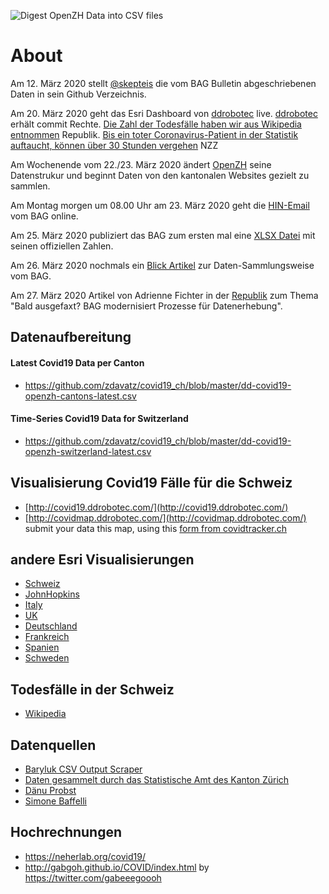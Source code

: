 ![Digest OpenZH Data into CSV files](https://github.com/ddrobotec/covid19_ch/workflows/Digest%20OpenZH%20Data%20into%20CSV%20files/badge.svg)
# About
Am 12. März 2020 stellt [@skepteis](https://twitter.com/skepteis/status/1238085013071069185?s=20) die vom BAG Bulletin abgeschriebenen Daten in sein Github Verzeichnis.

Am 20. März 2020 geht das Esri Dashboard von [ddrobotec](http://covid19.ddrobotec.com/) live. [ddrobotec](https://ddrobotec.com/en/) erhält commit Rechte. [Die Zahl der Todesfälle haben wir aus Wikipedia entnommen](https://www.republik.ch/2020/03/20/die-zahl-der-todesfaelle-haben-wir-aus-wikipedia-entnommen) Republik. [Bis ein toter Coronavirus-Patient in der Statistik auftaucht, können über 30 Stunden vergehen](https://www.nzz.ch/schweiz/coronavirus-das-bag-kommt-bei-erfassung-der-faelle-kaum-hinterher-ld.1547359?mktcid=smch&mktcval=twpost_2020-03-20) NZZ

Am Wochenende vom 22./23. März 2020 ändert [OpenZH](https://github.com/openZH/covid_19/) seine Datenstrukur und beginnt Daten von den kantonalen Websites gezielt zu sammlen.

Am Montag morgen um 08.00 Uhr am 23. März 2020 geht die [HIN-Email](https://www.hin.ch/covid-19-faelle-ans-bag-melden/) vom BAG online.

Am 25. März 2020 publiziert das BAG zum ersten mal eine [XLSX Datei](https://www.bag.admin.ch/dam/bag/de/dokumente/mt/k-und-i/aktuelle-ausbrueche-pandemien/2019-nCoV/covid-19-datengrundlage-lagebericht.xlsx.download.xlsx/200325_Datengrundlage_Grafiken_COVID-19-Bericht.xlsx) mit seinen offiziellen Zahlen.

Am 26. März 2020 nochmals ein [Blick Artikel](https://www.blick.ch/news/schweiz/wegen-schweizer-corona-karte-berner-programmierer-erntet-lob-bag-unter-beschuss-id15814380.html) zur Daten-Sammlungsweise vom BAG.

Am 27. März 2020 Artikel von Adrienne Fichter in der [Republik](https://www.republik.ch/2020/03/27/bald-ausgefaxt-bag-modernisiert-prozesse-fuer-datenerhebung) zum Thema "Bald ausgefaxt? BAG modernisiert Prozesse für Datenerhebung".

## Datenaufbereitung

#### Latest Covid19 Data per Canton
* https://github.com/zdavatz/covid19_ch/blob/master/dd-covid19-openzh-cantons-latest.csv

#### Time-Series Covid19 Data for Switzerland
* https://github.com/zdavatz/covid19_ch/blob/master/dd-covid19-openzh-switzerland-latest.csv

## Visualisierung Covid19 Fälle für die Schweiz
* [http://covid19.ddrobotec.com/](http://covid19.ddrobotec.com/)
* [http://covidmap.ddrobotec.com/](http://covidmap.ddrobotec.com/) submit your data this map, using this [form from covidtracker.ch](https://www.covidtracker.ch/#form)

## andere Esri Visualisierungen
* [Schweiz](https://experience.arcgis.com/experience/115cd04485904fa7a5629b683a949390)
* [JohnHopkins](https://gisanddata.maps.arcgis.com/apps/opsdashboard/index.html#/bda7594740fd40299423467b48e9ecf6)
* [Italy](http://opendatadpc.maps.arcgis.com/apps/opsdashboard/index.html#/b0c68bce2cce478eaac82fe38d4138b1)
* [UK](https://www.arcgis.com/apps/opsdashboard/index.html#/f94c3c90da5b4e9f9a0b19484dd4bb14)
* [Deutschland](https://experience.arcgis.com/experience/478220a4c454480e823b17327b2bf1d4)
* [Frankreich](https://mapthenews.maps.arcgis.com/apps/opsdashboard/index.html#/5e09dff7cb434fb194e22261689e2887)
* [Spanien](https://experience.arcgis.com/experience/50d6c4c5599a43f4bebf517daa3a97b6)
* [Schweden](https://experience.arcgis.com/experience/09f821667ce64bf7be6f9f87457ed9aa)

## Todesfälle in der Schweiz
* [Wikipedia](https://de.wikipedia.org/wiki/COVID-19-Pandemie_in_der_Schweiz#Todesf%C3%A4lle)

## Datenquellen
* [Baryluk CSV Output Scraper](https://www.functor.xyz/covid_19/scrapers/outputs/latest.csv)
* [Daten gesammelt durch das Statistische Amt des Kanton Zürich](https://github.com/openZH/covid_19/#covid-19-cases-communicated-by-swiss-cantons-and-principality-of-liechtenstein-fl)
* [Dänu Probst](https://github.com/daenuprobst/covid19-cases-switzerland)
* [Simone Baffelli](https://github.com/baffelli/covid-2019-measures)

## Hochrechnungen
* https://neherlab.org/covid19/
* http://gabgoh.github.io/COVID/index.html by https://twitter.com/gabeeegoooh
